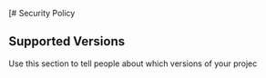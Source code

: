 [# Security Policy

## Supported Versions

Use this section to tell people about which versions of your projec